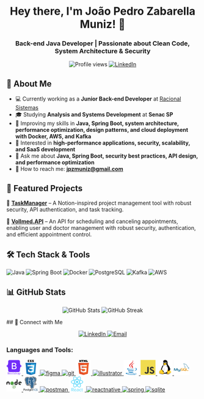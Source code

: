 <h1 align="center">Hey there, I'm João Pedro Zabarella Muniz! 👋</h1>
<h3 align="center">Back-end Java Developer | Passionate about Clean Code, System Architecture & Security</h3>

<p align="center">
  <img src="https://komarev.com/ghpvc/?username=joaozabarella&label=Profile%20views&color=cb0101&style=flat" alt="Profile views" />
  <a href="https://www.linkedin.com/in/jpzm12/" target="_blank"><img src="https://img.shields.io/badge/LinkedIn-blue?style=flat-square&logo=linkedin" alt="LinkedIn" /></a>
</p>

## 🚀 About Me
- 💻 Currently working as a **Junior Back-end Developer** at [Racional Sistemas](https://www.racionalsistemas.com.br/)
- 🎓 Studying **Analysis and Systems Development** at **Senac SP**
- 🌱 Improving my skills in **Java, Spring Boot, system architecture, performance optimization, design patterns, and cloud deployment with Docker, AWS, and Kafka**
- 🎯 Interested in **high-performance applications, security, scalability, and SaaS development**
- 💬 Ask me about **Java, Spring Boot, security best practices, API design, and performance optimization**
- 📧 How to reach me: **jpzmuniz@gmail.com**

## 📌 Featured Projects
🔹 **[TaskManager](https://github.com/JoaoZabarella/AppTaskManager)** – A Notion-inspired project management tool with robust security, API authentication, and task tracking.

🔹 **[Vollmed.API](https://github.com/JoaoZabarella/Voll.Med)** – An API for scheduling and canceling appointments, enabling user and doctor management with robust security, authentication, and efficient appointment control. 

## 🛠️ Tech Stack & Tools
![Java](https://img.shields.io/badge/Java-ED8B00?style=for-the-badge&logo=java&logoColor=white)
![Spring Boot](https://img.shields.io/badge/Spring%20Boot-6DB33F?style=for-the-badge&logo=spring&logoColor=white)
![Docker](https://img.shields.io/badge/Docker-2496ED?style=for-the-badge&logo=docker&logoColor=white)
![PostgreSQL](https://img.shields.io/badge/PostgreSQL-336791?style=for-the-badge&logo=postgresql&logoColor=white)
![Kafka](https://img.shields.io/badge/Apache%20Kafka-231F20?style=for-the-badge&logo=apache-kafka&logoColor=white)
![AWS](https://img.shields.io/badge/AWS-FF9900?style=for-the-badge&logo=amazon-aws&logoColor=white)

## 📊 GitHub Stats
<p align="center">
  <img src="https://github-readme-stats.vercel.app/api?username=joaozabarella&show_icons=true&theme=dark&count_private=true" alt="GitHub Stats" />
  <img src="https://github-readme-streak-stats.herokuapp.com/?user=joaozabarella&theme=dark" alt="GitHub Streak" />
</p>
## 📧 Connect with Me
<p align="center">
  <a href="https://www.linkedin.com/in/jpzm12/" target="_blank">
    <img src="https://img.shields.io/badge/LinkedIn-blue?style=for-the-badge&logo=linkedin" alt="LinkedIn" />
  </a>
  <a href="mailto:jpzmuniz@gmail.com" target="_blank">
    <img src="https://img.shields.io/badge/Email-red?style=for-the-badge&logo=gmail&logoColor=white" alt="Email" />
  </a>
</p>

<h3 align="left">Languages and Tools:</h3>
<p align="left"> <a href="https://getbootstrap.com" target="_blank" rel="noreferrer"> <img src="https://raw.githubusercontent.com/devicons/devicon/master/icons/bootstrap/bootstrap-plain-wordmark.svg" alt="bootstrap" width="40" height="40"/> </a> <a href="https://www.w3schools.com/css/" target="_blank" rel="noreferrer"> <img src="https://raw.githubusercontent.com/devicons/devicon/master/icons/css3/css3-original-wordmark.svg" alt="css3" width="40" height="40"/> </a> <a href="https://www.figma.com/" target="_blank" rel="noreferrer"> <img src="https://www.vectorlogo.zone/logos/figma/figma-icon.svg" alt="figma" width="40" height="40"/> </a> <a href="https://git-scm.com/" target="_blank" rel="noreferrer"> <img src="https://www.vectorlogo.zone/logos/git-scm/git-scm-icon.svg" alt="git" width="40" height="40"/> </a> <a href="https://www.w3.org/html/" target="_blank" rel="noreferrer"> <img src="https://raw.githubusercontent.com/devicons/devicon/master/icons/html5/html5-original-wordmark.svg" alt="html5" width="40" height="40"/> </a> <a href="https://www.adobe.com/in/products/illustrator.html" target="_blank" rel="noreferrer"> <img src="https://www.vectorlogo.zone/logos/adobe_illustrator/adobe_illustrator-icon.svg" alt="illustrator" width="40" height="40"/> </a> <a href="https://www.java.com" target="_blank" rel="noreferrer"> <img src="https://raw.githubusercontent.com/devicons/devicon/master/icons/java/java-original.svg" alt="java" width="40" height="40"/> </a> <a href="https://developer.mozilla.org/en-US/docs/Web/JavaScript" target="_blank" rel="noreferrer"> <img src="https://raw.githubusercontent.com/devicons/devicon/master/icons/javascript/javascript-original.svg" alt="javascript" width="40" height="40"/> </a> <a href="https://www.linux.org/" target="_blank" rel="noreferrer"> <img src="https://raw.githubusercontent.com/devicons/devicon/master/icons/linux/linux-original.svg" alt="linux" width="40" height="40"/> </a> <a href="https://www.mysql.com/" target="_blank" rel="noreferrer"> <img src="https://raw.githubusercontent.com/devicons/devicon/master/icons/mysql/mysql-original-wordmark.svg" alt="mysql" width="40" height="40"/> </a> <a href="https://nodejs.org" target="_blank" rel="noreferrer"> <img src="https://raw.githubusercontent.com/devicons/devicon/master/icons/nodejs/nodejs-original-wordmark.svg" alt="nodejs" width="40" height="40"/> </a> <a href="https://www.postgresql.org" target="_blank" rel="noreferrer"> <img src="https://raw.githubusercontent.com/devicons/devicon/master/icons/postgresql/postgresql-original-wordmark.svg" alt="postgresql" width="40" height="40"/> </a> <a href="https://postman.com" target="_blank" rel="noreferrer"> <img src="https://www.vectorlogo.zone/logos/getpostman/getpostman-icon.svg" alt="postman" width="40" height="40"/> </a> <a href="https://reactjs.org/" target="_blank" rel="noreferrer"> <img src="https://raw.githubusercontent.com/devicons/devicon/master/icons/react/react-original-wordmark.svg" alt="react" width="40" height="40"/> </a> <a href="https://reactnative.dev/" target="_blank" rel="noreferrer"> <img src="https://reactnative.dev/img/header_logo.svg" alt="reactnative" width="40" height="40"/> </a> <a href="https://spring.io/" target="_blank" rel="noreferrer"> <img src="https://www.vectorlogo.zone/logos/springio/springio-icon.svg" alt="spring" width="40" height="40"/> </a> <a href="https://www.sqlite.org/" target="_blank" rel="noreferrer"> <img src="https://www.vectorlogo.zone/logos/sqlite/sqlite-icon.svg" alt="sqlite" width="40" height="40"/> </a> </p>


